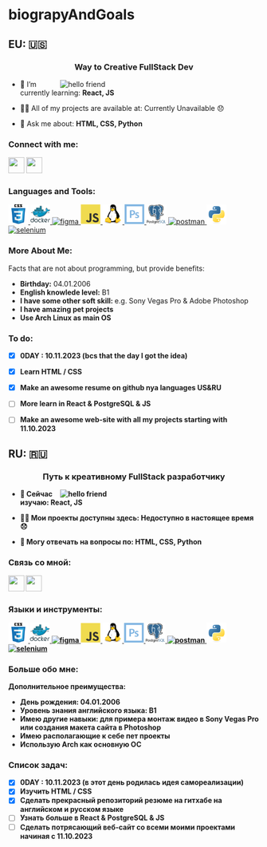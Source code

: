 # biograpyAndGoals
<h2 align="left">EU: 🇺🇸 </h2>
<h3 align="center">Way to Creative FullStack Dev</h3>
<img align="right" alt="hello friend" width="400" src="https://i.imgur.com/YwGjmVs.gif">

- 🌱 I’m currently learning: **React, JS**

- 👨‍💻 All of my projects are available at: Currently Unavailable 😞

- 💬 Ask me about: **HTML, CSS, Python**

<h3 align="left">Connect with me:</h3>
<p align="left">
  <a href="https://t.me/IuriiGudkov"><img src="https://icons.iconarchive.com/icons/froyoshark/enkel/256/Telegram-icon.png" width="32" height="32" margin="5"></a>
  <a href="mailto: gudkoviurii@gmail.com"><img src="https://upload.wikimedia.org/wikipedia/commons/thumb/8/8c/Gmail_Icon_%282013-2020%29.svg/512px-Gmail_Icon_%282013-2020%29.svg.png" width="32" height="32" margin="5"></a>
</p>

<h3 align="left">Languages and Tools:</h3>
<p align="left"> <a href="https://www.w3schools.com/css/" target="_blank" rel="noreferrer"> <img src="https://raw.githubusercontent.com/devicons/devicon/master/icons/css3/css3-original-wordmark.svg" alt="css3" width="40" height="40"/> </a> <a href="https://www.docker.com/" target="_blank" rel="noreferrer"> <img src="https://raw.githubusercontent.com/devicons/devicon/master/icons/docker/docker-original-wordmark.svg" alt="docker" width="40" height="40"/> </a> <a href="https://www.figma.com/" target="_blank" rel="noreferrer"> <img src="https://www.vectorlogo.zone/logos/figma/figma-icon.svg" alt="figma" width="40" height="40"/> </a> <a href="https://developer.mozilla.org/en-US/docs/Web/JavaScript" target="_blank" rel="noreferrer"> <img src="https://raw.githubusercontent.com/devicons/devicon/master/icons/javascript/javascript-original.svg" alt="javascript" width="40" height="40"/> </a> <a href="https://www.linux.org/" target="_blank" rel="noreferrer"> <img src="https://raw.githubusercontent.com/devicons/devicon/master/icons/linux/linux-original.svg" alt="linux" width="40" height="40"/> </a> <a href="https://www.photoshop.com/en" target="_blank" rel="noreferrer"> <img src="https://raw.githubusercontent.com/devicons/devicon/master/icons/photoshop/photoshop-line.svg" alt="photoshop" width="40" height="40"/> </a> <a href="https://www.postgresql.org" target="_blank" rel="noreferrer"> <img src="https://raw.githubusercontent.com/devicons/devicon/master/icons/postgresql/postgresql-original-wordmark.svg" alt="postgresql" width="40" height="40"/> </a> <a href="https://postman.com" target="_blank" rel="noreferrer"> <img src="https://www.vectorlogo.zone/logos/getpostman/getpostman-icon.svg" alt="postman" width="40" height="40"/> </a> <a href="https://www.python.org" target="_blank" rel="noreferrer"> <img src="https://raw.githubusercontent.com/devicons/devicon/master/icons/python/python-original.svg" alt="python" width="40" height="40"/> </a> <a href="https://www.selenium.dev" target="_blank" rel="noreferrer"> <img src="https://raw.githubusercontent.com/detain/svg-logos/780f25886640cef088af994181646db2f6b1a3f8/svg/selenium-logo.svg" alt="selenium" width="40" height="40"/>  </a> </p>

<h3 align="left">More About Me:</h3>
<p align="left">Facts that are not about programming, but provide benefits:<br> 
  
- <b>Birthday:</b> 04.01.2006
- <b>English knowlede level:</b> B1
- <b>I have some other soft skill: </b> e.g. Sony Vegas Pro & Adobe Photoshop
- <b>I have amazing pet projects
- <b>Use Arch Linux as main OS</b>

<h3>To do:</h3>

- [x] 0DAY : 10.11.2023 (bcs that the day I got the idea)
- [x] Learn HTML / CSS
- [x] Make an awesome resume on github nya languages US&RU
- [ ] More learn in React & PostgreSQL & JS
- [ ] Make an awesome web-site with all my projects starting with 11.10.2023



<h2 align="left">RU: 🇷🇺 </h2>
<h3 align="center">Путь к креативному FullStack разработчику</h3>
<img align="right" alt="hello friend" width="400" src="https://i.imgur.com/YwGjmVs.gif">

- 🌱 Сейчас изучаю: **React, JS**

- 👨‍💻 Мои проекты доступны здесь: Недоступно в настоящее время 😞

- 💬 Могу отвечать на вопросы по: **HTML, CSS, Python**

<h3 align="left">Связь со мной:</h3>
<p align="left">
  <a href="https://t.me/IuriiGudkov"><img src="https://icons.iconarchive.com/icons/froyoshark/enkel/256/Telegram-icon.png" width="32" height="32" margin="5"></a>
  <a href="mailto: gudkoviurii@gmail.com"><img src="https://upload.wikimedia.org/wikipedia/commons/thumb/8/8c/Gmail_Icon_%282013-2020%29.svg/512px-Gmail_Icon_%282013-2020%29.svg.png" width="32" height="32" margin="5"></a>
</p>

<h3 align="left">Языки и инструменты:</h3>
<p align="left"> <a href="https://www.w3schools.com/css/" target="_blank" rel="noreferrer"> <img src="https://raw.githubusercontent.com/devicons/devicon/master/icons/css3/css3-original-wordmark.svg" alt="css3" width="40" height="40"/> </a> <a href="https://www.docker.com/" target="_blank" rel="noreferrer"> <img src="https://raw.githubusercontent.com/devicons/devicon/master/icons/docker/docker-original-wordmark.svg" alt="docker" width="40" height="40"/> </a> <a href="https://www.figma.com/" target="_blank" rel="noreferrer"> <img src="https://www.vectorlogo.zone/logos/figma/figma-icon.svg" alt="figma" width="40" height="40"/> </a> <a href="https://developer.mozilla.org/en-US/docs/Web/JavaScript" target="_blank" rel="noreferrer"> <img src="https://raw.githubusercontent.com/devicons/devicon/master/icons/javascript/javascript-original.svg" alt="javascript" width="40" height="40"/> </a> <a href="https://www.linux.org/" target="_blank" rel="noreferrer"> <img src="https://raw.githubusercontent.com/devicons/devicon/master/icons/linux/linux-original.svg" alt="linux" width="40" height="40"/> </a> <a href="https://www.photoshop.com/en" target="_blank" rel="noreferrer"> <img src="https://raw.githubusercontent.com/devicons/devicon/master/icons/photoshop/photoshop-line.svg" alt="photoshop" width="40" height="40"/> </a> <a href="https://www.postgresql.org" target="_blank" rel="noreferrer"> <img src="https://raw.githubusercontent.com/devicons/devicon/master/icons/postgresql/postgresql-original-wordmark.svg" alt="postgresql" width="40" height="40"/> </a> <a href="https://postman.com" target="_blank" rel="noreferrer"> <img src="https://www.vectorlogo.zone/logos/getpostman/getpostman-icon.svg" alt="postman" width="40" height="40"/> </a> <a href="https://www.python.org" target="_blank" rel="noreferrer"> <img src="https://raw.githubusercontent.com/devicons/devicon/master/icons/python/python-original.svg" alt="python" width="40" height="40"/> </a> <a href="https://www.selenium.dev" target="_blank" rel="noreferrer"> <img src="https://raw.githubusercontent.com/detain/svg-logos/780f25886640cef088af994181646db2f6b1a3f8/svg/selenium-logo.svg" alt="selenium" width="40" height="40"/>  </a> </p>

<h3 align="left">Больше обо мне:</h3>
<p align="left">Дополнительное преимуществa:<br> 
  
- <b>День рождения:</b> 04.01.2006
- <b>Уровень знания английского языка:</b> B1
- <b>Имею другие навыки: </b> для примера монтаж видео в Sony Vegas Pro или создания макета сайта в Photoshop
- <b>Имею располагающие к себе пет проекты
- <b>Использую Arch как основную ОС</b>

<h3>Список задач:</h3>

- [x] 0DAY : 10.11.2023 (в этот день родилась идея самореализации)
- [x] Изучить HTML / CSS
- [x] Сделать прекрасный репозиторий резюме на гитхабе на английском и русском языке
- [ ] Узнать больше в React & PostgreSQL & JS
- [ ] Сделать потрясающий веб-сайт со всеми моими проектами начиная с 11.10.2023
